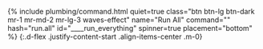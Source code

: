 {% include plumbing/command.html quiet=true class="btn btn-lg btn-dark mr-1 mr-md-2 mr-lg-3 waves-effect" name="Run All" command="" hash="run.all" id="____run_everything" spinner=true placement="bottom" %}
{:.d-flex .justify-content-start .align-items-center .m-0}